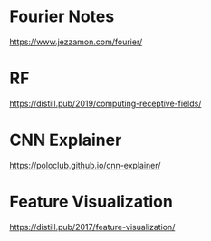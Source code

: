 # Fourier Notes
https://www.jezzamon.com/fourier/

# RF
https://distill.pub/2019/computing-receptive-fields/

# CNN Explainer
https://poloclub.github.io/cnn-explainer/

# Feature Visualization
https://distill.pub/2017/feature-visualization/